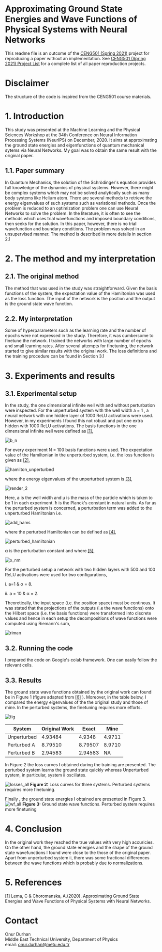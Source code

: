 # Approximating Ground State Energies and Wave Functions of Physical Systems with Neural Networks

This readme file is an outcome of the [CENG501 (Spring 2021)](http://kovan.ceng.metu.edu.tr/~sinan/DL/) project for reproducing a paper without an implementation. See [CENG501 (Spring 2021) Project List](https://github.com/sinankalkan/CENG501-Spring2021) for a complete list of all paper reproduction projects.

# Disclaimer
The structure of the code is inspired from the CENG501 course materials.  

# 1. Introduction
This study was presented at the Machine Learning and the Physical Sciences Workshop at the 34th Conference on Neural Information Processing Systems (NeurIPS) on 
December, 2020. It aims at approximating the ground state energies and eigenfunctions of quantum mechanical sytems via Neural Networks. My goal was to obtain the 
same result with the original paper.    

## 1.1. Paper summary

In Quantum Mechanics, the solution of the Schrödinger's equation provides full knowledge of the dynamics of physical systems. However, there might be complex systems 
which may not be solved analytically such as many body systems like Helium atom. There are several methods to retrieve the energy eigenvalues of such systems such as 
variational methods. Once the problem is reduced to an optimization problem one can use Neural Networks to solve the problem. In the literature, it is often to see 
the methods which uses trial wavefunctions and imposed boundary conditions, then seeks for the solution. In this paper, however, there is no trial wavefunction and 
boundary conditions. The problem was solved in an unsupervised manner. The method is described in more details in section 2.1 

# 2. The method and my interpretation

## 2.1. The original method

The method that was used in the study was straightforward. Given the basis functions of the system, the expectation value of the Hamiltonian was used as the loss 
function. The input of the network is the position and the output is the ground state wave function.    

## 2.2. My interpretation 
Some of hyperparameters such as the learning rate and the number of epochs were not expressed in the study. Therefore, it was cumbersome to finetune the network.
I trained the networks with large number of epochs and small learning rates. After several attempts for finetuning, the network started to give similar results with 
the original work. The loss definitions and the training procedure can be found in Section 3.1 
  
# 3. Experiments and results

## 3.1. Experimental setup

In the study, the one dimensional infinite well with and without perturbation were inspected. For the unperturbed system with the well width a = 1 , a neural 
network with one hidden layer of 1000 ReLU activations were used. However, in my experiments I found this not robust and put one extra hidden with 1000 ReLU 
activations. The basis functions in the one dimensional infinite well were defined as [[1]](#1),    

![b_n](https://user-images.githubusercontent.com/47567854/127366652-068e95a8-2377-4726-8aaf-7dfb3a20b37b.png)

For every experiment N = 100 basis functions were used. The expectation value of the Hamiltonian in the unperturbed system, i.e. the loss function is given as 
[[2]](#1),    

![hamilton_unperturbed](https://user-images.githubusercontent.com/47567854/127367205-7dd102ba-17a6-477d-85c7-7227144211a2.png)

where the energy eigenvalues of the unperturbed system is [[3]](#1),

![render_2](https://user-images.githubusercontent.com/47567854/127366875-5f90533f-07f8-4eb0-8f5a-ed42c5f02176.png)

Here, a is the well width and μ is the mass of the particle which is taken to be 1 in each experiment. ħ is the Planck's constant in natural units.
As far as the perturbed system is concerned, a perturbation term was added to the unperturbed Hamiltonian i.e. 

![add_hams](https://user-images.githubusercontent.com/47567854/127367931-2d522c02-297b-43f6-930f-9c9f88650724.png)

where the perturbed Hamiltonian can be defined as [[4]](#1), 

![perturbed_hamiltonian](https://user-images.githubusercontent.com/47567854/127368324-5fd3d8e6-a475-4c08-8d5b-f0832a54e9b6.png)

α is the perturbation constant and where [[5]](#1),

![x_nm](https://user-images.githubusercontent.com/47567854/127368545-55bb0f0a-e94a-4272-beec-632f193427b5.png)

For the perturbed setup a network with two hidden layers with 500 and 100 ReLU activations were used for two configurations,

i. a=1 & α = 8.

ii. a = 10 & α = 2.

Theoretically, the input space (i.e. the position space) must be continous. It was stated that the projections of the outputs (i.e the wave functions) onto the 
Hilbert space (i.e. the basis functions) were transformed into discrete values and hence in each setup the decompositions of wave functions were computed using 
Riemann's sum,  

![riman](https://user-images.githubusercontent.com/47567854/127406137-83a344c3-a22b-49da-9935-a1cc3c6b8961.png)

## 3.2. Running the code

I prepared the code on Google's colab framework. One can easily follow the relevant cells.  

## 3.3. Results
The ground state wave functions obtained by the original work can found be in Figure 1 (figure adapted from [[6]](#1) ). Moreover, in the table below, I compared the 
energy eigenvalues of the the original study and those of mine. In the perturbed systems, the finetuning requires more efforts.  

![fig](https://user-images.githubusercontent.com/47567854/127409056-47dea50d-6179-4d6c-9aa8-d83adbb63c23.png)

System | Original Work | Exact | Mine 
--- | --- | --- | ---
Unperturbed | 4.93484 | 4.9348  | 4.9711 
Perturbed A | 8.79510 | 8.79507 | 8.9710 
Perturbed B | 2.94583 | 2.94583 | NA 

In Figure 2 the loss curves I obtained during the training are presented. The perturbed system learns the ground state quickly whereas Unperturbed system, in 
particular, system ii oscillates.

![losses_all](https://user-images.githubusercontent.com/47567854/127466021-c1d0b6b2-1453-4ab6-95f6-39298892026f.png)
**Figure 2:** Loss curves for three systems. Perturbed systems requires more finetuning.

Finally , the ground state energies I obtained are presented in Figure 3.
![wf_all](https://user-images.githubusercontent.com/47567854/127467107-ad79bdbd-3501-4dfb-8020-e61d39442ffe.png)
**Figure 3:** Ground state wave functions. Perturbed system requires more finetuning

# 4. Conclusion
In the original work they reached the true values with very high accuricies. On the other hand, the ground state energies and the shape of the ground state 
wavefunctions I found were close to the those of the original paper. Apart from unperturbed system ii, there was some fractional differences between the wave 
functions which is probably due to normalizations. 

# 5. References

<a id="1">[1]</a> 
Lema, C & Choromanska, A.(2020). 
Approximating Ground State Energies and Wave Functions of Physical Systems with Neural Networks.

# Contact
Onur Durhan <br />
Middle East Technical University, Department of Physics <br />
email: onur.durhan@metu.edu.tr <br />
